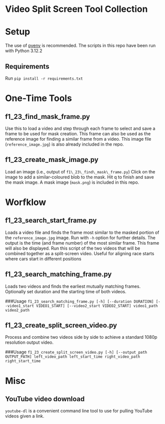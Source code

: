 # Video Split Screen Tool Collection

# Setup

The use of [pyenv](https://github.com/pyenv/pyenv) is recommended. The scripts in this repo have been run with Python 3.12.2

## Requirements
Run `pip install -r requirements.txt`

# One-Time Tools

## f1\_23\_find\_mask\_frame.py
Use  this to load a video and step through each frame to select and save a frame to be used for mask creation. This frame can also be used as the reference image for finding a similar frame from a video. This image file (`reference_image.jpg`) is also already included in the repo. 

## f1\_23\_create\_mask\_image.py
Load an image (i.e., output of `f1\_23\_find\_mask\_frame.py`)
Click on the image to add a similar-coloured blob to the mask. Hit q to finish and save the mask image. A mask image (`mask.png`) is included in this repo.

# Worfklow

## f1\_23\_search\_start\_frame.py 
Loads a video file and finds the frame most similar to the masked portion of the `reference_image.jpg` image. Run with `-h` option for further details. The output is the time (and frame number) of the most similar frame. This frame will also be displayed. Run this script of the two videos that will be combined together as a split-screen video. Useful for aligning race starts where cars start in different positions


## f1\_23\_search\_matching\_frame.py
Loads two videos and finds the earliest mutually matching frames. Optionally set duration and the starting time of both videos.

###Usage
`f1_23_search_matching_frame.py [-h] [--duration DURATION] [--video1_start VIDEO1_START] [--video2_start VIDEO2_START] video1_path video2_path`

## f1\_23\_create\_split\_screen\_video.py
Process and combine two videos side by side to achieve a standard 1080p resolution output video.

###Usage
`f1_23_create_split_screen_video.py [-h] [--output_path OUTPUT_PATH] left_video_path left_start_time right_video_path right_start_time`

# Misc
## YouTube video download
`youtube-dl` is a convenient command line tool to use for pulling YouTube videos given a link. 